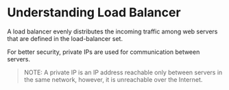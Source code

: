 # Understanding Load Balancer

A load balancer evenly distributes the incoming traffic among web servers that are defined in the load-balancer set.

For better security, private IPs are used for communication between servers.

> NOTE: A private IP is an IP address reachable only between servers in the same network, however, it is unreachable over the Internet.
